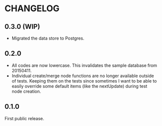 # CHANGELOG

## 0.3.0 (WIP)

* Migrated the data store to Postgres.

## 0.2.0

* All codes are now lowercase. This invalidates the sample database from 20150411.
* Individual create/merge node functions are no longer available outside of tests. Keeping them on the tests since sometimes I want to be able to easily override some default items (like the nextUpdate) during test node creation. 

## 0.1.0

First public release.